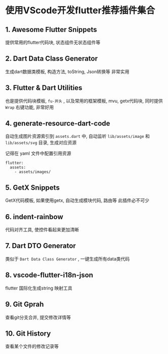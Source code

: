 # 使用VScode开发flutter推荐插件集合

## 1. Awesome Flutter Snippets

提供常用的flutter代码块, 状态组件无状态组件等

## 2. Dart Data Class Generator

生成dart数据类模板, 构造方法, toString, Json转换等 非常实用

## 3. Flutter & Dart Utilities

也是提供代码块模板, `fu-开头` , 以及常用的框架模板, mvu, getx代码块, 同时提供 `Wrap` 右键功能, 非常好用

## 4. generate-resource-dart-code

自动生成图片资源索引到 `assets.dart` 中, 自动监听 `lib/assets/image` 和 `lib/assets/svg` 目录, 生成对应资源

记得在 yaml 文件中配置引用资源

```
flutter:
  assets:
    - assets/images/
```

## 5. GetX Snippets

GetX代码模板, 如果使用getx, 自动生成模块代码, 路由等 此插件必不可少

## 6. indent-rainbow

代码对齐工具, 使控件看起来更加清晰

## 7. Dart DTO Generator

类似于 `Dart Data Class Generator` , 一键生成所有data类代码

## 8. vscode-flutter-i18n-json

flutter 国际化生成string 映射工具

## 9. Git Gprah

查看git分支合并, 提交修改详情等

## 10. Git History

查看某个文件的修改记录等